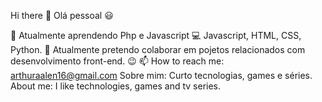 Hi there 👋
Olá pessoal 😃

🌱 Atualmente aprendendo Php e Javascript
💻 Javascript, HTML, CSS, Python.
👯 Atualmente pretendo colaborar em pojetos relacionados com desenvolvimento front-end. 😉
📫 How to reach me: arthuraalen16@gmail.com
Sobre mim: Curto tecnologias, games e séries.
About me: I like technologies, games and tv series.
